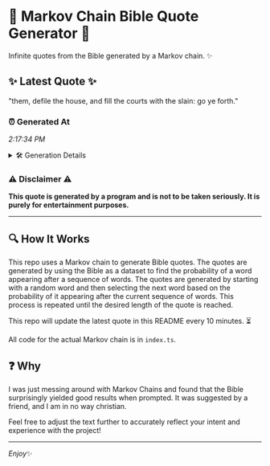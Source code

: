 # 📖 Markov Chain Bible Quote Generator 📖

Infinite quotes from the Bible generated by a Markov chain. ✨

## ✨ Latest Quote ✨
"them, defile the house, and fill the courts with the slain: go ye forth."

### ⏰ Generated At
*2:17:34 PM*

<details>
    <summary>🛠️ Generation Details</summary>
    <p>
        <strong>🌱 Seed:</strong> them,<br>
        <strong>🔄 Iterations:</strong> 13<br>
        <strong>📜 Context History:</strong><br>[ them, ]: defile<br>[ them,, defile ]: the<br>[ them,, defile, the ]: house,<br>[ them,, defile, the, house, ]: and<br>[ them,, defile, the, house,, and ]: fill<br>[ them,, defile, the, house,, and, fill ]: the<br>[ defile, the, house,, and, fill, the ]: courts<br>[ the, house,, and, fill, the, courts ]: with<br>[ house,, and, fill, the, courts, with ]: the<br>[ and, fill, the, courts, with, the ]: slain:<br>[ fill, the, courts, with, the, slain: ]: go<br>[ the, courts, with, the, slain:, go ]: ye<br>[ courts, with, the, slain:, go, ye ]: forth.<br>
    </p>
</details>

### ⚠️ Disclaimer ⚠️
**This quote is generated by a program and is not to be taken seriously. It is purely for entertainment purposes.**

---

## 🔍 How It Works

This repo uses a Markov chain to generate Bible quotes. The quotes are generated by using the Bible as a dataset to find the probability of a word appearing after a sequence of words. The quotes are generated by starting with a random word and then selecting the next word based on the probability of it appearing after the current sequence of words. This process is repeated until the desired length of the quote is reached.

This repo will update the latest quote in this README every 10 minutes. ⏳

All code for the actual Markov chain is in `index.ts`.

## ❓ Why

I was just messing around with Markov Chains and found that the Bible surprisingly yielded good results when prompted. 
It was suggested by a friend, and I am in no way christian.

Feel free to adjust the text further to accurately reflect your intent and experience with the project!

---

*Enjoy*✨
